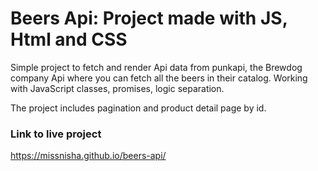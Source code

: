 # Beers Api: Project made with JS, Html and CSS
Simple project to fetch and render Api data from punkapi, the Brewdog company Api where you can fetch all the beers in their catalog.
Working with JavaScript classes, promises, logic separation.

The project includes pagination and product detail page by id.



### Link to live project
https://missnisha.github.io/beers-api/
